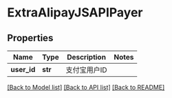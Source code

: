# ExtraAlipayJSAPIPayer

## Properties
Name | Type | Description | Notes
------------ | ------------- | ------------- | -------------
**user_id** | **str** | 支付宝用户ID | 

[[Back to Model list]](../README.md#documentation-for-models) [[Back to API list]](../README.md#documentation-for-api-endpoints) [[Back to README]](../README.md)


